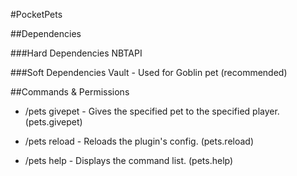 #PocketPets

##Dependencies

###Hard Dependencies
NBTAPI

###Soft Dependencies
Vault - Used for Goblin pet (recommended)

##Commands & Permissions
- /pets givepet <Player> <Pet> - Gives the specified pet to the specified player. (pets.givepet)

- /pets reload - Reloads the plugin's config. (pets.reload)

- /pets help - Displays the command list. (pets.help)
